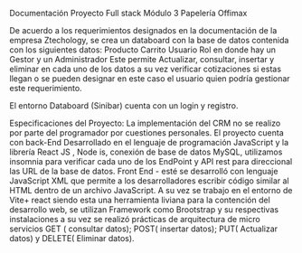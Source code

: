 Documentación Proyecto Full stack Módulo 3 Papelería Offimax

De acuerdo a los requerimientos designados en la documentación de la empresa Ztechology, se crea un databoard con la base de datos contenida con los siguientes datos: Producto Carrito Usuario Rol en donde hay un Gestor y un Administrador Este permite Actualizar, consultar, insertar y eliminar en cada uno de los datos a su vez verificar cotizaciones si estas llegan o se pueden designar en este caso el usuario quien podría gestionar este requerimiento.

El entorno Databoard (Sinibar) cuenta con un login y registro.

Especificaciones del Proyecto: La implementación del CRM no se realizo por parte del programador por cuestiones personales. El proyecto cuenta con back-End Desarrollado en el lenguaje de programación JavaScript y la librería React JS , Node is, conexión de base de datos MySQL, utilizamos insomnia para verificar cada uno de los EndPoint y API rest para direccional las URL de la base de datos. Front End - esté se desarrolló con lenguaje JavaScript XML que permite a los desarrolladores escribir código similar al HTML dentro de un archivo JavaScript. A su vez se trabajo en el entorno de Vite+ react siendo esta una herramienta liviana para la contención del desarrollo web, se utilizan Framework como Brootstrap y su respectivas instalaciones a su vez se realizó prácticas de arquitectura de micro servicios GET ( consultar datos); POST( insertar datos); PUT( Actualizar datos) y DELETE( Eliminar datos).
